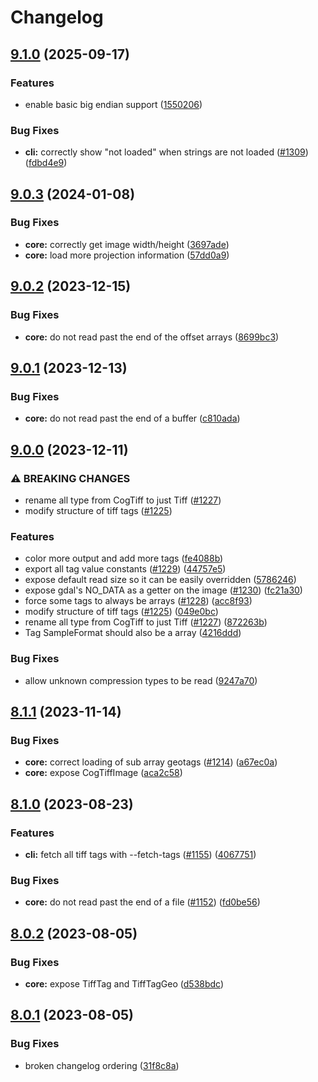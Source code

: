 # Changelog

## [9.1.0](https://github.com/blacha/cogeotiff/compare/core-v9.0.3...core-v9.1.0) (2025-09-17)


### Features

* enable basic big endian support ([1550206](https://github.com/blacha/cogeotiff/commit/1550206908bc3c85a2f4b295e755750aafa399c3))


### Bug Fixes

* **cli:** correctly show "not loaded" when strings are not loaded ([#1309](https://github.com/blacha/cogeotiff/issues/1309)) ([fdbd4e9](https://github.com/blacha/cogeotiff/commit/fdbd4e975ac5f27c4e36438e0f1ff776e7db7f5a))

## [9.0.3](https://github.com/blacha/cogeotiff/compare/core-v9.0.2...core-v9.0.3) (2024-01-08)


### Bug Fixes

* **core:** correctly get image width/height ([3697ade](https://github.com/blacha/cogeotiff/commit/3697aded0267f133bc273f9d80d2fa53485cf2f3))
* **core:** load more projection information ([57dd0a9](https://github.com/blacha/cogeotiff/commit/57dd0a9443231a1f2bb8be1be66e811467840d1a))

## [9.0.2](https://github.com/blacha/cogeotiff/compare/core-v9.0.1...core-v9.0.2) (2023-12-15)


### Bug Fixes

* **core:** do not read past the end of the offset arrays ([8699bc3](https://github.com/blacha/cogeotiff/commit/8699bc332360895cbc26f4a124d3de22eaea48f2))

## [9.0.1](https://github.com/blacha/cogeotiff/compare/core-v9.0.0...core-v9.0.1) (2023-12-13)


### Bug Fixes

* **core:** do not read past the end of a buffer ([c810ada](https://github.com/blacha/cogeotiff/commit/c810adacd9a508858a28d85f75afa620ec94b355))

## [9.0.0](https://github.com/blacha/cogeotiff/compare/core-v8.1.1...core-v9.0.0) (2023-12-11)


### ⚠ BREAKING CHANGES

* rename all type from CogTiff to just Tiff ([#1227](https://github.com/blacha/cogeotiff/issues/1227))
* modify structure of tiff tags ([#1225](https://github.com/blacha/cogeotiff/issues/1225))

### Features

* color more output and add more tags ([fe4088b](https://github.com/blacha/cogeotiff/commit/fe4088b3f1f88a1248d803c29a563872aab4205c))
* export all tag value constants ([#1229](https://github.com/blacha/cogeotiff/issues/1229)) ([44757e5](https://github.com/blacha/cogeotiff/commit/44757e5ba5c98e992bb9fd72eb9993c727648b74))
* expose default read size so it can be easily overridden ([5786246](https://github.com/blacha/cogeotiff/commit/57862469229503c95ee274b555fc75d828b58529))
* expose gdal's NO_DATA as a getter on the image ([#1230](https://github.com/blacha/cogeotiff/issues/1230)) ([fc21a30](https://github.com/blacha/cogeotiff/commit/fc21a30d6754f37923b92ee4fe26c557ff6d9378))
* force some tags to always be arrays ([#1228](https://github.com/blacha/cogeotiff/issues/1228)) ([acc8f93](https://github.com/blacha/cogeotiff/commit/acc8f93eac6f311bdb9d0a6e97e28e2457867c91))
* modify structure of tiff tags ([#1225](https://github.com/blacha/cogeotiff/issues/1225)) ([049e0bc](https://github.com/blacha/cogeotiff/commit/049e0bc3c4e15f8c095a3da4442ef144d372cf60))
* rename all type from CogTiff to just Tiff ([#1227](https://github.com/blacha/cogeotiff/issues/1227)) ([872263b](https://github.com/blacha/cogeotiff/commit/872263b11f1ab06853cb872de54a9d9dd745b647))
* Tag SampleFormat should also be a array ([4216ddd](https://github.com/blacha/cogeotiff/commit/4216dddc1601bf44a1e604ff78e515f90ccdbdfa))


### Bug Fixes

* allow unknown compression types to be read ([9247a70](https://github.com/blacha/cogeotiff/commit/9247a709d6f049785614fa41b79bbadf2061a07e))

## [8.1.1](https://github.com/blacha/cogeotiff/compare/core-v8.1.0...core-v8.1.1) (2023-11-14)


### Bug Fixes

* **core:** correct loading of sub array geotags ([#1214](https://github.com/blacha/cogeotiff/issues/1214)) ([a67ec0a](https://github.com/blacha/cogeotiff/commit/a67ec0a0ca77313fdfb298ea72c532f496562d68))
* **core:** expose CogTiffImage ([aca2c58](https://github.com/blacha/cogeotiff/commit/aca2c58f2c6ad0ccf95310eedd7402d50b9e77bd))

## [8.1.0](https://github.com/blacha/cogeotiff/compare/core-v8.0.2...core-v8.1.0) (2023-08-23)


### Features

* **cli:** fetch all tiff tags with --fetch-tags ([#1155](https://github.com/blacha/cogeotiff/issues/1155)) ([4067751](https://github.com/blacha/cogeotiff/commit/406775184eed18ab10ae2816ecbedea9706b20f5))


### Bug Fixes

* **core:** do not read past the end of a file ([#1152](https://github.com/blacha/cogeotiff/issues/1152)) ([fd0be56](https://github.com/blacha/cogeotiff/commit/fd0be56eee6944239502cd8ffd7a6fe89e76b984))

## [8.0.2](https://github.com/blacha/cogeotiff/compare/core-v8.0.1...core-v8.0.2) (2023-08-05)


### Bug Fixes

* **core:** expose TiffTag and TiffTagGeo ([d538bdc](https://github.com/blacha/cogeotiff/commit/d538bdc833bf76ba8d730a1062156916715585b4))

## [8.0.1](https://github.com/blacha/cogeotiff/compare/core-v8.0.0...core-v8.0.1) (2023-08-05)


### Bug Fixes

* broken changelog ordering ([31f8c8a](https://github.com/blacha/cogeotiff/commit/31f8c8ac5e2770427ed2dc0f5c7c34330c6cb0eb))

